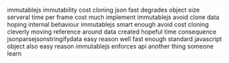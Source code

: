 immutablejs immutability cost cloning json fast degrades object size serveral time per frame cost much implement immutablejs avoid clone data hoping internal behaviour immutablejs smart enough avoid cost cloning cleverly moving reference around data created hopeful time consequence jsonparsejsonstringifydata easy reason well fast enough standard javascript object also easy reason immutablejs enforces api another thing someone learn